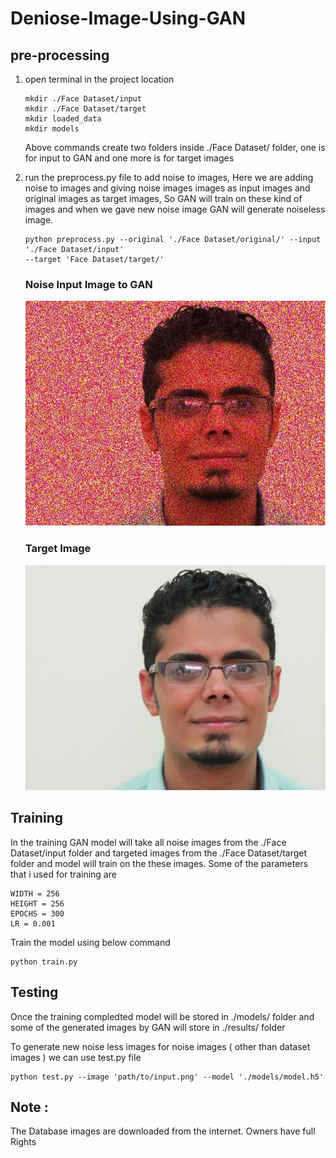 # Deniose-Image-Using-GAN

## pre-processing
1. open terminal in the project location
    
    ```
    mkdir ./Face Dataset/input
    mkdir ./Face Dataset/target
    mkdir loaded_data
    mkdir models
    ```

    Above commands create two folders inside ./Face Dataset/ folder, one is for input to GAN and one more is for target images
 
 2. run the preprocess.py file to add noise to images, Here we are adding noise to images and giving noise images images as 
 input images and original images as target images, So GAN will train on these kind of images and when we gave new noise image
 GAN will generate noiseless image.
 
    ```
    python preprocess.py --original './Face Dataset/original/' --input './Face Dataset/input' 
    --target 'Face Dataset/target/'
    ``` 
    ### Noise Input Image to GAN
    ![](sample_images/input.jpg)
    
     ### Target Image
    ![](sample_images/target.jpg)
    
 ## Training
   In the training GAN model will take all noise images from the ./Face Dataset/input folder and targeted images from 
   the ./Face Dataset/target folder and model will train on the these images. Some of the parameters that i used for            training are
   
    
    WIDTH = 256
    HEIGHT = 256
    EPOCHS = 300
    LR = 0.001
  
  Train the model using below command
  
    python train.py
    
  ## Testing
   
   Once the training compledted model will be stored in ./models/ folder and some of the generated images by GAN will store in ./results/ folder
   
  To generate new noise less images for noise images ( other than dataset images ) we can use test.py file
  
    python test.py --image 'path/to/input.png' --model './models/model.h5'
    
  ## Note : 
   The Database images are downloaded from the internet. Owners have full Rights
 

